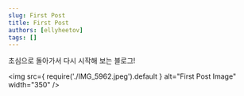 ```yaml
---
slug: First Post
title: First Post
authors: [ellyheetov]
tags: []
---
```


초심으로 돌아가서 다시 시작해 보는 블로그!

<img
  src={ require('./IMG_5962.jpeg').default }
  alt="First Post Image"
  width="350"
/>